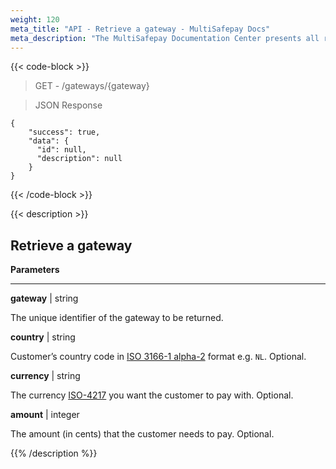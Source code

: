 ```yaml
---
weight: 120
meta_title: "API - Retrieve a gateway - MultiSafepay Docs"
meta_description: "The MultiSafepay Documentation Center presents all relevant information about our Plugins and API. You can also find support pages for payment methods, tools and general questions as well as the contact details of our Support and Integration Teams."
---
```

{{< code-block >}}

> GET - /gateways/{gateway}

> JSON Response

```shell
{
    "success": true,
    "data": {
      "id": null,
      "description": null
    }
}
```
{{< /code-block >}}

{{< description >}}
## Retrieve a gateway

**Parameters**

---

__gateway__ | string

The unique identifier of the gateway to be returned.

__country__ | string

Customer’s country code in [ISO 3166-1 alpha-2](https://en.wikipedia.org/wiki/ISO_3166-1_alpha-2) format e.g. `NL`. Optional.

__currency__ | string

The currency [ISO-4217](https://www.iso.org/iso-4217-currency-codes.html) you want the customer to pay with. Optional.

__amount__ | integer

The amount (in cents) that the customer needs to pay. Optional.


{{% /description %}}